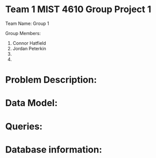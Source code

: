 # Team 1 MIST 4610 Group Project 1
Team Name: Group 1

Group Members:
1. Connor Hatfield
2. Jordan Peterkin
3. 
4. 

# Problem Description:

# Data Model:

# Queries:

# Database information:
